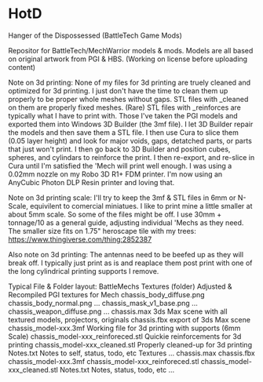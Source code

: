 # HotD
Hanger of the Dispossessed (BattleTech Game Mods)

Repositor for BattleTech/MechWarrior models & mods.
Models are all based on original artwork from PGI & HBS.
(Working on license before uploading content)


Note on 3d printing:
None of my files for 3d printing are truely cleaned and optimized for 3d printing.  I just don't have the time
to clean them up properly to be proper whole meshes without gaps.
STL files with _cleaned on them are properly fixed meshes. (Rare)
STL files with _reinforces are typically what I have to print with.  Those I've taken the PGI models and exported
them into Windows 3D Builder (the 3mf file).  I let 3D Builder repair the models and then save them a STL file.
I then use Cura to slice them (0.05 layer height) and look for major voids, gaps, detatched parts, or parts that 
just won't print. I then go back to 3D Builder and position cubes, spheres, and cylindars to reinforce the print.
I then re-export, and re-slice in Cura until I'm satisfied the 'Mech will print well enough.
I was using a 0.02mm nozzle on my Robo 3D R1+ FDM printer.
I'm now using an AnyCubic Photon DLP Resin printer and loving that.


Note on 3d printing scale:
I'll try to keep the 3mf & STL files in 6mm or N-Scale, equivilent to comercial miniatues.
I like to print mine a little smaller at about 5mm scale.  So some of the files might be off.
I use 30mm + tonnage/10 as a general guide, adjusting individual 'Mechs as they need.
The smaller size fits on 1.75" heroscape tile with my trees: https://www.thingiverse.com/thing:2852387

Also note on 3d printing:
The antennas need to be beefed up as they will break off.  I typically just print as is and reaplace them post print 
with one of the long cylindrical printing supports I remove.


Typical File & Folder layout:
BattleMechs
  <Mech Name>
    Textures (folder)                           Adjusted & Recompiled PGI textures for Mech
      chassis_body_diffuse.png
      chassis_body_normal.png
      ...
      chassis_mask_v1_base.png
      ...
      chassis_weapon_diffuse.png
      ...
    chassis.max                                 3ds Max scene with all textured models, projectors, originals
    chassis.fbx                                 export of 3ds Max scene
    chassis_model-xxx.3mf                       Working file for 3d printing with supports (6mm Scale)
    chassis_model-xxx_reinforeced.stl           Quickie reinforcements for 3d printing
    chassis_model-xxx_cleaned.stl               Properly cleaned-up for 3d printing
    Notes.txt                                   Notes to self, status, todo, etc
  <Mech Name>
    Textures
      ...
    chassis.max
    chassis.fbx
    chassis_model-xxx.3mf
    chassis_model-xxx_reinforeced.stl
    chassis_model-xxx_cleaned.stl
    Notes.txt                                   Notes, status, todo, etc
  <Mech Name>
    ...
